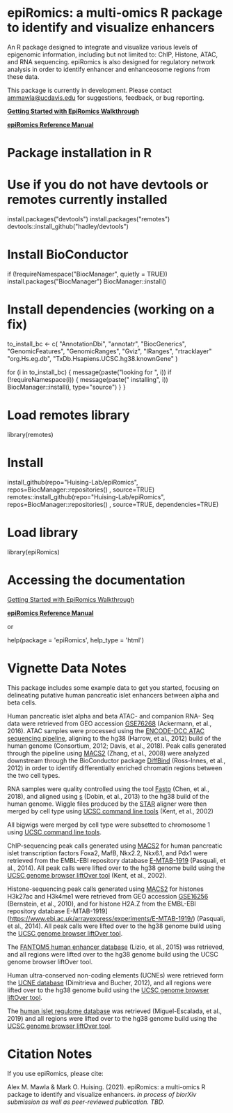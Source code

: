 # epiRomics: a multi-omics R package to identify and visualize enhancers

An R package designed to integrate and visualize various levels of epigenomic information, including but not limited to: ChIP, Histone, ATAC, and RNA sequencing. epiRomics is also designed for regulatory network analysis in order to identify enhancer and enhanceosome regions from these data. 

This package is currently in development. Please contact <ammawla@ucdavis.edu> for suggestions, feedback, or bug reporting.

[**Getting Started with EpiRomics Walkthrough**](https://github.com/Huising-Lab/epiRomics/blob/main/vignettes/Getting%20Started%20with%20EpiRomics.pdf)

[**epiRomics Reference Manual**](https://github.com/Huising-Lab/epiRomics/blob/main/doc/epiRomics_0.1.2%20Reference%20Manual.pdf)

# Package installation in R

# Use if you do not have devtools or remotes currently installed
install.packages("devtools")
install.packages("remotes")
devtools::install_github("hadley/devtools")


# Install BioConductor

if (!requireNamespace("BiocManager", quietly = TRUE))
install.packages("BiocManager")
BiocManager::install()

# Install dependencies (working on a fix)

 to_install_bc <-
 c(
 "AnnotationDbi",
 "annotatr",
 "BiocGenerics",
 "GenomicFeatures",
 "GenomicRanges",
 "Gviz",
 "IRanges",
 "rtracklayer"
 "org.Hs.eg.db",
 "TxDb.Hsapiens.UCSC.hg38.knownGene"
)

for (i in to_install_bc) {
  message(paste("looking for ", i))
  if (!requireNamespace(i)) {
  message(paste("     installing", i))
  BiocManager::install(i, type="source")
  }
}



# Load remotes library
library(remotes)

# Install 

install_github(repo="Huising-Lab/epiRomics", repos=BiocManager::repositories() , source=TRUE)
remotes::install_github(repo="Huising-Lab/epiRomics", repos=BiocManager::repositories() , source=TRUE, dependencies=TRUE)


# Load library

library(epiRomics)

# Accessing the documentation

[Getting Started with EpiRomics Walkthrough](https://github.com/Huising-Lab/epiRomics/blob/main/vignettes/Getting%20Started%20with%20EpiRomics.pdf)

[**epiRomics Reference Manual**](https://github.com/Huising-Lab/epiRomics/blob/main/doc/epiRomics_0.1.2%20Reference%20Manual.pdf)

or

help(package = 'epiRomics', help_type = 'html')


# Vignette Data Notes

This package includes some example data to get you started, focusing on delineating putative human pancreatic islet enhancers between alpha and beta cells. 

Human pancreatic islet alpha and beta ATAC- and companion RNA- Seq data were retrieved from GEO accession [GSE76268](https://www.ncbi.nlm.nih.gov/geo/query/acc.cgi?acc=GSE76268) (Ackermann, et al., 2016). ATAC samples were processed using the [ENCODE-DCC ATAC sequencing pipeline](https://github.com/ENCODE-DCC/atac-seq-pipeline), aligning to the hg38 (Harrow, et al., 2012) build of the human genome (Consortium, 2012; Davis, et al., 2018). Peak calls generated through the pipeline using [MACS2](https://github.com/macs3-project/MACS) (Zhang, et al., 2008) were analyzed downstream through the BioConductor package [DiffBind](https://bioconductor.org/packages/release/bioc/html/DiffBind.html) (Ross-Innes, et al., 2012) in order to identify differentially enriched chromatin regions between the two cell types. 

RNA samples were quality controlled using the tool [Fastp](https://github.com/OpenGene/fastp) (Chen, et al., 2018), and aligned using [s](https://github.com/alexdobin/STAR) (Dobin, et al., 2013) to the hg38 build of the human genome. Wiggle files produced by the [STAR](https://github.com/alexdobin/STAR) aligner were then merged by cell type using [UCSC command line tools](https://github.com/ENCODE-DCC/kentUtils) (Kent, et al., 2002)

All bigwigs were merged by cell type were subsetted to chromosome 1 using [UCSC command line tools](https://github.com/ENCODE-DCC/kentUtils). 

ChIP-sequencing peak calls generated using [MACS2](https://github.com/macs3-project/MACS) for human pancreatic islet transcription factors Foxa2, MafB, Nkx2.2, Nkx6.1, and Pdx1 were retrieved from the EMBL-EBI repository database [E-MTAB-1919](https://www.ebi.ac.uk/arrayexpress/experiments/E-MTAB-1919/) (Pasquali, et al., 2014). All peak calls were lifted over to the hg38 genome build using the [UCSC genome browser liftOver tool](http://genome.ucsc.edu/cgi-bin/hgLiftOver) (Kent, et al., 2002). 

Histone-sequencing peak calls generated using [MACS2](https://github.com/macs3-project/MACS) for histones H3k27ac and H3k4me1 were retrieved from GEO accession [GSE16256](https://www.ncbi.nlm.nih.gov/geo/query/acc.cgi?acc=GSE16256) (Bernstein, et al., 2010), and for histone H2A.Z from the EMBL-EBI repository database E-MTAB-1919](https://www.ebi.ac.uk/arrayexpress/experiments/E-MTAB-1919/) (Pasquali, et al., 2014). All peak calls were lifted over to the hg38 genome build using the [UCSC genome browser liftOver tool](http://genome.ucsc.edu/cgi-bin/hgLiftOver).


The [FANTOM5 human enhancer database](https://fantom.gsc.riken.jp/5/) (Lizio, et al., 2015) was retrieved, and all regions were lifted over to the hg38 genome build using the UCSC genome browser liftOver tool. 

Human ultra-conserved non-coding elements (UCNEs) were retrieved form the [UCNE database](https://ccg.epfl.ch/UCNEbase/) (Dimitrieva and Bucher, 2012), and all regions were lifted over to the hg38 genome build using the [UCSC genome browser liftOver tool](http://genome.ucsc.edu/cgi-bin/hgLiftOver).

The [human islet regulome database](http://pasqualilab.upf.edu/app/isletregulome) was retrieved (Miguel-Escalada, et al., 2019) and all regions were lifted over to the hg38 genome build using the  [UCSC genome browser liftOver tool](http://genome.ucsc.edu/cgi-bin/hgLiftOver).



# Citation Notes
If you use epiRomics, please cite: 

Alex M. Mawla & Mark O. Huising. (2021). epiRomics: a multi-omics R package to identify and visualize enhancers. *in process of biorXiv submission as well as peer-reviewed publication. TBD.*
  
  

